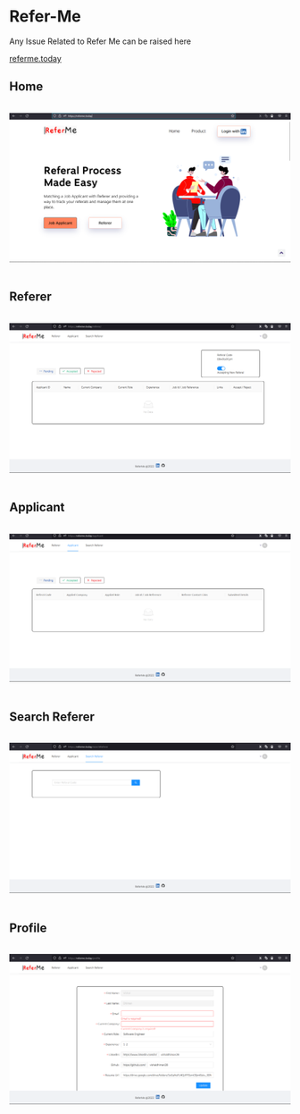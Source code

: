 # Refer-Me
Any Issue Related to Refer Me can be raised here


<p><a href="https://referme.today/">referme.today</a></p>


<h2>Home</h2>
<br>
<img  src="https://github.com/vishaldhiman28/Refer-Me/blob/main/ReferMe1.png"/>
</br>
<br>

<h2>Referer</h2>
<br>
<img  src="https://github.com/vishaldhiman28/Refer-Me/blob/main/ReferMe2.png"/>
</br>
<br>


<h2>Applicant</h2>
<br>
<img  src="https://github.com/vishaldhiman28/Refer-Me/blob/main/ReferMe3.png"/>
</br>
<br>


<h2>Search Referer</h2>
<br>
<img  src="https://github.com/vishaldhiman28/Refer-Me/blob/main/ReferMe4.png"/>
</br>
<br>


<h2>Profile</h2>
<br>
<img  src="https://github.com/vishaldhiman28/Refer-Me/blob/main/ReferMe5.png"/>
</br>
<br>

